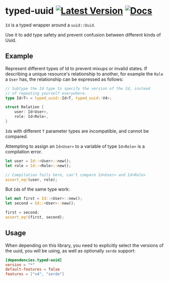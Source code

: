 # typed-uuid [![Latest Version]][crates.io] [![Docs]][docs.rs]

[Latest Version]: https://img.shields.io/crates/v/typed-uuid
[crates.io]: https://crates.io/crates/typed-uuid
[Docs]: https://docs.rs/typed-uuid/badge.svg
[docs.rs]: https://docs.rs/typed-uuid

<!-- cargo-rdme start -->

`Id` is a typed wrapper around a `uuid::Uuid`.

Use it to add type safety and prevent confusion between different kinds of Uuid.

## Example
Represent different types of Id to prevent mixups or invalid states. If describing
a unique resource's relationship to another, for example the `Role` a `User` has,
the relationship can be expressed as follows:
```rust
// Subtype the Id type to specify the version of the Id, instead
// of repeating yourself everywhere.
type Id<T> = typed_uuid::Id<T, typed_uuid::V4>;

struct Relation {
    user: Id<User>,
    role: Id<Role>,
}
```
`Id`s with different `T` parameter types are incompatible, and cannot be compared.

Attempting to assign an `Id<User>` to a variable of type `Id<Role>` is a compilation error.
```rust
let user = Id::<User>::new();
let role = Id::<Role>::new();

// Compilation fails here, can't compare Id<User> and Id<Role>
assert_eq!(user, role);
```

But `Id`s of the same type work:
```rust
let mut first = Id::<User>::new();
let second = Id::<User>::new();

first = second;
assert_eq!(first, second);
```
## Usage
When depending on this library, you need to explicitly select the versions of the uuid, you will be using, as well as optionally `serde` support:
```toml
[dependencies.typed-uuid]
version = "*"
default-features = false
features = ["v4", "serde"]
```

<!-- cargo-rdme end -->
